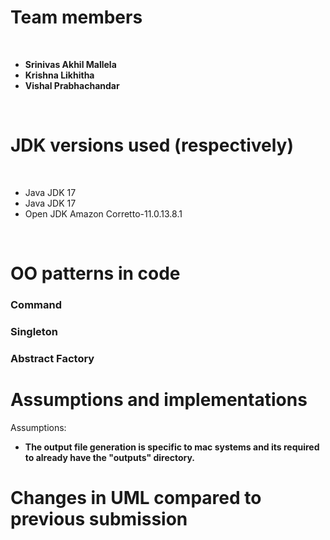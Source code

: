# Team members
<br>

- **Srinivas Akhil Mallela**
- **Krishna Likhitha**
- **Vishal Prabhachandar**

<br>

# JDK versions used (respectively)
<br>

- Java JDK 17
- Java JDK 17
- Open JDK Amazon Corretto-11.0.13.8.1

 <br>

# OO patterns in code

### Command


### Singleton



### Abstract Factory


# Assumptions and implementations


Assumptions:

- **The output file generation is specific to mac systems and its required to already have the "outputs" directory.**


# Changes in UML compared to previous submission
